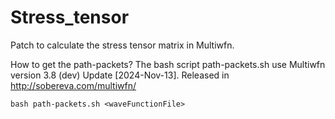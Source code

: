 # Stress_tensor
Patch to calculate the stress tensor matrix in Multiwfn.

How to get the path-packets?
The bash script path-packets.sh use Multiwfn version 3.8 (dev) Update [2024-Nov-13]. Released in http://sobereva.com/multiwfn/

```
bash path-packets.sh <waveFunctionFile>
